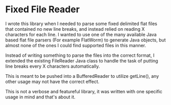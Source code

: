 Fixed File Reader
=================

I wrote this library when I needed to parse some fixed delimited flat files that contained no new line breaks, and instead relied on reading X characters for each line. I wanted to use one of the many available Java based flat file parsers (For example FlatWorm) to generate Java objects, but almost none of the ones I could find supported files in this manner. 

Instead of writing something to parse the files into the correct format, I extended the existing FileReader Java class to handle the task of putting line breaks every X characters automatically.

This is meant to be pushed into a BufferedReader to utilize getLine(), any other usage may not have the correct effect.

This is not a verbose and featureful library, it was written with one specific usage in mind and that's about it.
